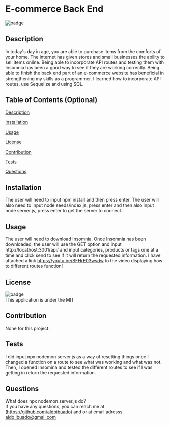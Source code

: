 # E-commerce Back End
  
  ![badge](https://img.shields.io/badge/license-MIT-brightgreen)

  ## Description 
  In today's day in age, you are able to purchase items from the comforts of your home. The internet has given stores and small businesses the ability to sell items online. Being able to incorporate API routes and testing them with Insomnia has been a good way to see if they are working correctly. Being able to finish the back end part of an e-commerce website has beneficial in strengthening my skills as a programmer. I learned how to incorporate API routes, use Sequelize and using SQL.

  ## Table of Contents (Optional)
  [Description](#description)

  [Installation](#installation)

  [Usage](#usage)

  [License](#license)

  [Contribution](#contribution)

  [Tests](#tests)

  [Questions](#questions)

  ## Installation
  The user will need to input npm install and then press enter. The user will also need to input node seeds/index.js, press enter and then also input node server.js, press enter to get the server to connect. 

  ## Usage
  The user will need to download Insomnia. Once Insomnia has been downloaded, the user will use the GET option and input http://locathost:3001/api/ and input categories, products or tags one at a time and click send to see if it will return the requested information. I have attached a link https://youtu.be/BFHrE03wvdw to the video displaying how to different routes function! 

  ## License
  ![badge](https://img.shields.io/badge/license-MIT-brightgreen) <br/>
  This application is under the MIT

  ## Contribution
  None for this project.

  ## Tests
  I did input npx nodemon server.js as a way of resetting things once I changed a function on a route to see what was working and what was not. Then, I opened Insomina and tested the different routes to see if I was getting in return the requested information.

  ## Questions
  What does npx nodemon server.js do?
  <br/>
  If you have any questions, you can reach me at (https://github.com/aldoibuado) and or at email adresss aldo.ibuado@gmail.com <br/>